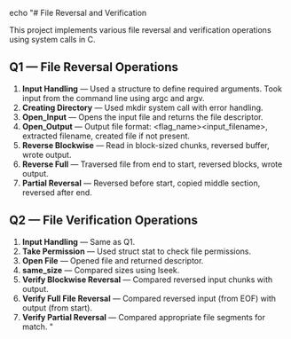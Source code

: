 echo "# File Reversal and Verification

This project implements various file reversal and verification operations using system calls in C.

## Q1 — File Reversal Operations

1. **Input Handling** — Used a structure to define required arguments. Took input from the command line using argc and argv.
2. **Creating Directory** — Used mkdir system call with error handling.
3. **Open_Input** — Opens the input file and returns the file descriptor.
4. **Open_Output** — Output file format: <flag_name><input_filename>, extracted filename, created file if not present.
5. **Reverse Blockwise** — Read in block-sized chunks, reversed buffer, wrote output.
6. **Reverse Full** — Traversed file from end to start, reversed blocks, wrote output.
7. **Partial Reversal** — Reversed before start, copied middle section, reversed after end.

## Q2 — File Verification Operations

1. **Input Handling** — Same as Q1.
2. **Take Permission** — Used struct stat to check file permissions.
3. **Open File** — Opened file and returned descriptor.
4. **same_size** — Compared sizes using lseek.
5. **Verify Blockwise Reversal** — Compared reversed input chunks with output.
6. **Verify Full File Reversal** — Compared reversed input (from EOF) with output (from start).
7. **Verify Partial Reversal** — Compared appropriate file segments for match.
"
